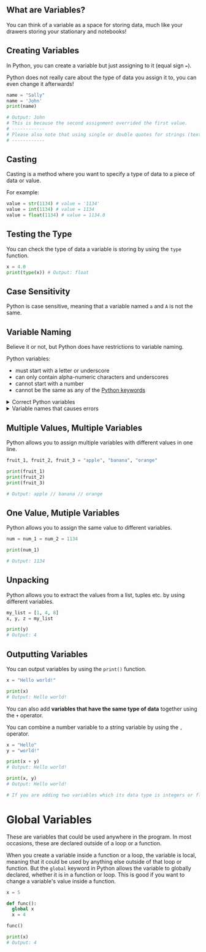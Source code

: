 ## What are Variables?
You can think of a variable as a space for storing data, much like your drawers storing your stationary and notebooks!

## Creating Variables
In Python, you can create a variable but just assigning to it (equal sign `=`).

Python does not really care about the type of data you assign it to, you can even change it afterwards!

```python
name = "Sally"
name = 'John'
print(name)

# Output: John
# This is because the second assignment overrided the first value.
# ------------
# Please also note that using single or double quotes for strings (text) is the same to Python
# ------------
```

## Casting
Casting is a method where you want to specify a type of data to a piece of data or value. 

For example:
```python
value = str(1134) # value = '1134'
value = int(1134) # value = 1134
value = float(1134) # value = 1134.0
```

## Testing the Type
You can check the type of data a variable is storing by using the `type` function.
```python
x = 4.0
print(type(x)) # Output: float
```

## Case Sensitivity
Python is case sensitive, meaning that a variable named `a` and `A` is not the same.

## Variable Naming
Believe it or not, but Python does have restrictions to variable naming.

Python variables:
- must start with a letter or underscore
- can only contain alpha-numeric characters and underscores
- cannot start with a number
- cannot be the same as any of the [Python keywords](https://github.com/Arce-Mdina/Python-Guide/blob/main/Guides/Level%201/python-keywords.md)

<details>
  <summary>Correct Python variables</summary>
  
  ```python
  var4 = "string"
  _var_var = "string"
  var = "string"
  ```
</details>

<details>
  <summary>Variable names that causes errors</summary>
  
  ```python
  4var = "string"
  global = "string"
  var-var = "string"
  var var = "string"
  ```
</details>

## Multiple Values, Multiple Variables
Python allows you to assign multiple variables with different values in one line.

```python
fruit_1, fruit_2, fruit_3 = "apple", "banana", "orange"

print(fruit_1)
print(fruit_2)
print(fruit_3)

# Output: apple // banana // orange
```

## One Value, Mutiple Variables
Python allows you to assign the same value to different variables.

```python
num = num_1 = num_2 = 1134

print(num_1)

# Output: 1134
```

## Unpacking
Python allows you to extract the values from a list, tuples etc. by using different variables.

```python
my_list = [1, 4, 8]
x, y, z = my_list

print(y)
# Output: 4
```

## Outputting Variables
You can output variables by using the `print()` function. 

```python
x = "Hello world!"

print(x)
# Output: Hello world!
```

You can also add **variables that have the same type of data** together using the `+` operator.

You can combine a number variable to a string variable by using the `,` operator.

```python
x = "Hello"
y = "world!"

print(x + y)
# Output: Hello world!

print(x, y)
# Output: Hello world!

# If you are adding two variables which its data type is integers or floats, Python is going to add them together when outputted
```

# Global Variables
These are variables that could be used anywhere in the program. In most occasions, these are declared outside of a loop or a function.

When you create a variable inside a function or a loop, the variable is local, meaning that it could be used by anything else outside of that loop or function. But the `global` keyword in Python allows the variable to globally declared, whether it is in a function or loop. This is good if you want to change a variable's value inside a function.

```python
x = 5

def func():
  global x
  x = 4

func()

print(x)
# Output: 4
```

